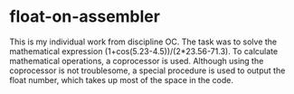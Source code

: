 # float-on-assembler
This is my individual work from discipline OC. The task was to solve the mathematical expression
(1+cos(5.23-4.5))/(2*23.56-71.3). To calculate mathematical operations, a coprocessor is used. 
Although using the coprocessor is not troublesome, a special procedure is used to output the 
float number, which takes up most of the space in the code.
